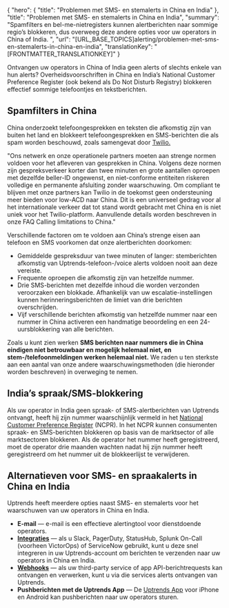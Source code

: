 {
  "hero": {
    "title": "Problemen met SMS- en stemalerts in China en India"
  },
  "title": "Problemen met SMS- en stemalerts in China en India",
  "summary": "Spamfilters en bel-me-nietregisters kunnen alertberichten naar sommige regio’s blokkeren, dus overweeg deze andere opties voor uw operators in China of India.  ",
  "url": "[URL_BASE_TOPICS]alerting/problemen-met-sms-en-stemalerts-in-china-en-india",
  "translationKey": "[FRONTMATTER_TRANSLATIONKEY]"
}

Ontvangen uw operators in China of India geen alerts of slechts enkele van hun alerts? Overheidsvoorschriften in China en India’s National Customer Preference Register (ook bekend als Do Not Disturb Registry) blokkeren effectief sommige telefoontjes en tekstberichten.

## Spamfilters in China

China onderzoekt telefoongesprekken en teksten die afkomstig zijn van buiten het land en blokkeert telefoongesprekken en SMS-berichten die als spam worden beschouwd, zoals samengevat door [Twilio.]([LINK_URL_1])

"Ons netwerk en onze operationele partners moeten aan strenge normen voldoen voor het afleveren van gesprekken in China. Volgens deze normen zijn gespreksverkeer korter dan twee minuten en grote aantallen oproepen met dezelfde beller-ID ongewenst, en niet-conforme entiteiten riskeren volledige en permanente afsluiting zonder waarschuwing. Om compliant te blijven met onze partners kan Twilio in de toekomst geen ondersteuning meer bieden voor low-ACD naar China. Dit is een universeel gedrag voor al het internationale verkeer dat tot stand wordt gebracht met China en is niet uniek voor het Twilio-platform. Aanvullende details worden beschreven in onze FAQ Calling limitations to China."

Verschillende factoren om te voldoen aan China’s strenge eisen aan telefoon en SMS voorkomen dat onze alertberichten doorkomen:

- Gemiddelde gespreksduur van twee minuten of langer: stemberichten afkomstig van Uptrends-telefoon-/voice alerts voldoen nooit aan deze vereiste.
- Frequente oproepen die afkomstig zijn van hetzelfde nummer.
- Drie SMS-berichten met dezelfde inhoud die worden verzonden veroorzaken een blokkade. Afhankelijk van uw escalatie-instellingen kunnen herinneringsberichten de limiet van drie berichten overschrijden.
- Vijf verschillende berichten afkomstig van hetzelfde nummer naar een nummer in China activeren een handmatige beoordeling en een 24-uursblokkering van alle berichten.

Zoals u kunt zien werken **SMS berichten naar nummers die in China eindigen niet betrouwbaar en mogelijk helemaal niet, en stem-/telefoonmeldingen werken helemaal niet.** We raden u ten sterkste aan een aantal van onze andere waarschuwingsmethoden (die hieronder worden beschreven) in overweging te nemen.

## India’s spraak/SMS-blokkering

Als uw operator in India geen spraak- of SMS-alertberichten van Uptrends ontvangt, heeft hij zijn nummer waarschijnlijk vermeld in het [National Customer Preference Register]([LINK_URL_2]) (NCPR). In het NCPR kunnen consumenten spraak- en SMS-berichten blokkeren op basis van de marktsector of alle marktsectoren blokkeren. Als de operator het nummer heeft geregistreerd, moet de operator drie maanden wachten nadat hij zijn nummer heeft geregistreerd om het nummer uit de blokkeerlijst te verwijderen.

## Alternatieven voor SMS- en spraakalerts in China en India

Uptrends heeft meerdere opties naast SMS- en stemalerts voor het waarschuwen van uw operators in China en India.

- **E-mail** —  e-mail is een effectieve alertingtool voor dienstdoende operators.
- [**Integraties**]([LINK_URL_3]) — als u Slack, PagerDuty, StatusHub, Splunk On-Call (voorheen VictorOps) of ServiceNow gebruikt, kunt u deze snel integreren in uw Uptrends-account om berichten te verzenden naar uw operators in China en India.
- [**Webhooks**]([LINK_URL_4]) — 
als uw third-party service of app API-berichtrequests kan ontvangen en verwerken, kunt u via die services alerts ontvangen van Uptrends.
- **Pushberichten met de Uptrends App** — De [Uptrends App]([LINK_URL_5]) voor iPhone en Android kan pushberichten naar uw operators sturen.
